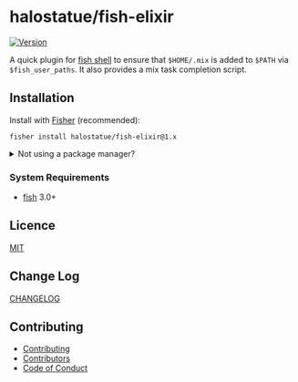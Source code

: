 # halostatue/fish-elixir

[![Version][]](https://github.com/halostatue/fish-elixir/releases)

A quick plugin for [fish shell][] to ensure that `$HOME/.mix` is added to
`$PATH` via `$fish_user_paths`. It also provides a mix task completion script.

## Installation

Install with [Fisher][] (recommended):

```fish
fisher install halostatue/fish-elixir@1.x
```

<details>
<summary>Not using a package manager?</summary>

---

Copy `conf.d/*.fish` and `completions/*.fish` to your fish configuration
directory preserving the directory structure.

</details>

### System Requirements

- [fish][] 3.0+

## Licence

[MIT](./LICENCE.md)

## Change Log

[CHANGELOG](./CHANGELOG.md)

## Contributing

- [Contributing](./CONTRIBUTING.md)
- [Contributors](./CONTRIBUTORS.md)
- [Code of Conduct](./CODE_OF_CONDUCT.md)

[fish shell]: https://fishshell.com 'friendly interactive shell'
[version]: https://img.shields.io/github/tag/halostatue/fish-elixir.svg?label=Version
[fisher]: https://github.com/jorgebucaran/fisher
[fish]: https://github.com/fish-shell/fish-shell
